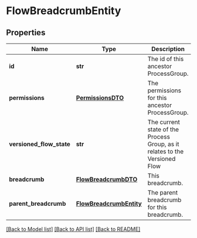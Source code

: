 # FlowBreadcrumbEntity

## Properties
Name | Type | Description | Notes
------------ | ------------- | ------------- | -------------
**id** | **str** | The id of this ancestor ProcessGroup. | [optional] 
**permissions** | [**PermissionsDTO**](PermissionsDTO.md) | The permissions for this ancestor ProcessGroup. | [optional] 
**versioned_flow_state** | **str** | The current state of the Process Group, as it relates to the Versioned Flow | [optional] 
**breadcrumb** | [**FlowBreadcrumbDTO**](FlowBreadcrumbDTO.md) | This breadcrumb. | [optional] 
**parent_breadcrumb** | [**FlowBreadcrumbEntity**](FlowBreadcrumbEntity.md) | The parent breadcrumb for this breadcrumb. | [optional] 

[[Back to Model list]](../nifiDocs.md#documentation-for-models) [[Back to API list]](../nifiDocs.md#documentation-for-api-endpoints) [[Back to README]](../nifiDocs.md)


